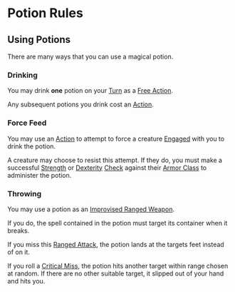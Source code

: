 # Potion Rules

## Using Potions

There are many ways that you can use a magical potion.

### Drinking

You may drink **one** potion on your [Turn](../../Game%20Procedures/Core%20Procedures/Turn.md) as a [Free Action](../../Game%20Procedures/Core%20Procedures/Action.md#Free%20Action).

Any subsequent potions you drink cost an [Action](../../Game%20Procedures/Core%20Procedures/Action.md).

### Force Feed

You may use an [Action](../../Game%20Procedures/Core%20Procedures/Action.md) to attempt to force a creature [Engaged](../../Game%20Procedures/Conditions/Engaged.md) with you to drink the potion.

A creature may choose to resist this attempt. If they do, you must make a successful [Strength](../../Player%20Characters/The%20Ability%20Scores/Strength.md) or [Dexterity](../../Player%20Characters/The%20Ability%20Scores/Dexterity.md) [Check](../../Game%20Procedures/Core%20Procedures/Check.md) against their [Armor Class](../../Player%20Characters/Derived%20Statistics/Armor%20Class.md) to administer the potion.

### Throwing

You may use a potion as an [Improvised Ranged Weapon](../../Game%20Procedures/Combat/Ranged%20Attack.md#Improvised%20Ranged%20Weapons).

If you do, the spell contained in the potion must target its container when it breaks.

If you miss this [Ranged Attack](../../Game%20Procedures/Combat/Ranged%20Attack.md), the potion lands at the targets feet instead of on it.

If you roll a [Critical Miss](../../Game%20Procedures/Die%20Rolling%20Mechanics/Critical%20Miss.md), the potion hits another target within range chosen at random. If there are no other suitable target, it slipped out of your hand and hits you.
